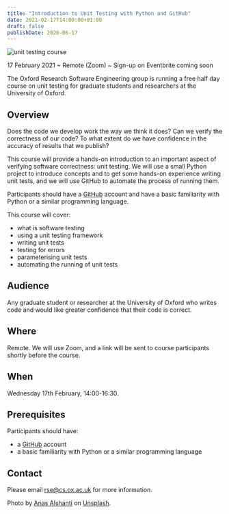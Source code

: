 ```yaml
---
title: "Introduction to Unit Testing with Python and GitHub"
date: 2021-02-17T14:00:00+01:00
draft: false
publishDate: 2020-06-17
---
```


![unit testing course](/images/events/git_github_course_1080.jpg "unit testing course")

17 February 2021 ~ Remote (Zoom) ~ Sign-up on Eventbrite coming soon


The Oxford Research Software Engineering group is running a free half day course on unit testing for graduate students and researchers at the University of Oxford.


## Overview

Does the code we develop work the way we think it does?
Can we verify the correctness of our code?
To what extent do we have confidence in the accuracy of results that we publish?

This course will provide a hands-on introduction to an important aspect of verifying software correctness: unit testing.
We will use a small Python project to introduce concepts and to get some hands-on experience writing unit tests, and we will use GitHub to automate the process of running them.

Participants should have a [GitHub](http://github.com/) account and have a basic familiarity with Python or a similar programming language. 

This course will cover:
- what is software testing
- using a unit testing framework
- writing unit tests
- testing for errors
- parameterising unit tests
- automating the running of unit tests 

## Audience

Any graduate student or researcher at the University of Oxford who writes code and would like greater confidence that their code is correct.


## Where

Remote. We will use Zoom, and a link will be sent to course participants shortly before the course.


## When

Wednesday 17th February, 14:00-16:30.

## Prerequisites

Participants should have:
- a [GitHub](http://github.com/) account
- a basic familiarity with Python or a similar programming language


## Contact

Please email rse@cs.ox.ac.uk for more information.

Photo by [Anas Alshanti](https://unsplash.com/@otenteko) on [Unsplash](https://unsplash.com/).
